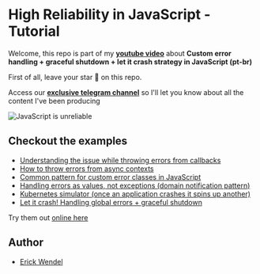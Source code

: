 # High Reliability in JavaScript - Tutorial

Welcome, this repo is part of my [**youtube video**](https://youtu.be/iC_tKAyLeag?si=Pz2SXwOM3t9VkbVZ) about **Custom error handling + graceful shutdown + let it crash strategy in JavaScript (pt-br)**

First of all, leave your star 🌟 on this repo.

Access our [**exclusive telegram channel**](https://t.me/ErickWendelContentHub) so I'll let you know about all the content I've been producing 

![JavaScript is unreliable](https://github.com/ErickWendel/high-reliability-js/assets/8060102/3685122f-b2a2-4f50-9b40-418c6d0b1be0)

## Checkout the examples
- [Understanding the issue while throwing errors from callbacks](./01-throw-context-err.js)
- [How to throw errors from async contexts](./01-throw-context-solution.js)
- [Common pattern for custom error classes in JavaScript](./02-custom-exception-err.js)
- [Handling errors as values, not exceptions (domain notification pattern)](./02-custom-exception-solution.js)
- [Kubernetes simulator (once an application crashes it spins up another)](./03.1-kubernetes-simulator.js)
- [Let it crash! Handling global errors + graceful shutdown](./03.2-server-let-it-crash.js)

Try them out [online here](https://gitpod.io#snapshot/c0f01607-ecd2-4a66-81d5-13f1a9fcb0b6)

## Author
- [Erick Wendel](https://linktr.ee/erickwendel)
